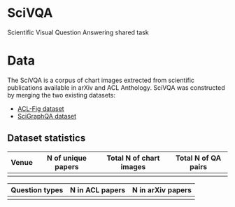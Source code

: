# SciVQA
Scientific Visual Question Answering shared task

# Data

The SciVQA is a corpus of chart images extrected from scientific publications available in arXiv and ACL Anthology. SciVQA was constructed by merging the two existing datasets:
* [ACL-Fig dataset](https://huggingface.co/datasets/citeseerx/ACL-fig)
* [SciGraphQA dataset](https://huggingface.co/datasets/alexshengzhili/SciGraphQA-295K-train?row=0)

## Dataset statistics

| Venue | N of unique papers | Total N of chart images | Total N of QA pairs | 
|-------|--------------------|-------------------------|---------------------|
|       |                    |                         |                     | 


| Question types | N in ACL papers | N in arXiv papers| 
|----------------|-----------------|------------------|
|                |                 |                  |             

